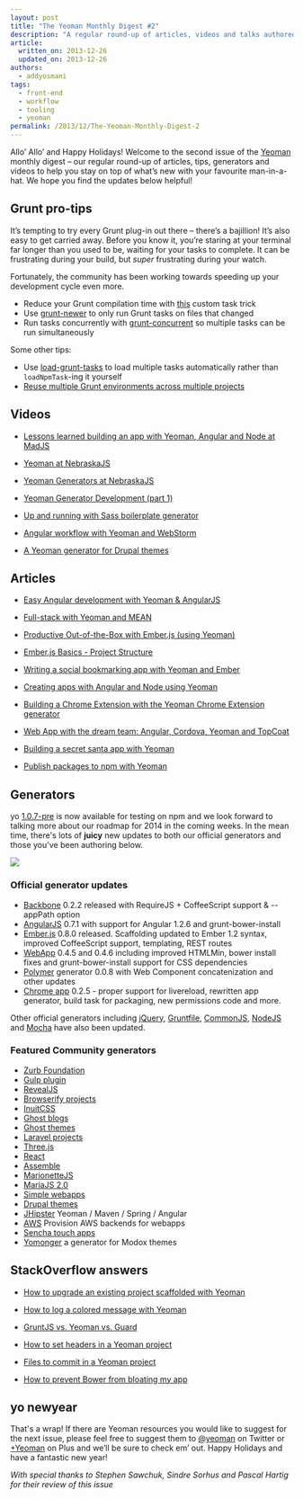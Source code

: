 ```yaml
---
layout: post
title: "The Yeoman Monthly Digest #2"
description: "A regular round-up of articles, videos and talks authored by the Yeoman community."
article:
  written_on: 2013-12-26
  updated_on: 2013-12-26
authors:
  - addyosmani
tags:
  - front-end
  - workflow
  - tooling
  - yeoman
permalink: /2013/12/The-Yeoman-Monthly-Digest-2
---
```

Allo’ Allo’ and Happy Holidays! Welcome to the second issue of the [Yeoman](http://yeoman.io) monthly digest – our regular round-up of articles, tips, generators and videos to help you stay on top of what’s new with your favourite man-in-a-hat. We hope you find the updates below helpful!

## Grunt pro-tips

It’s tempting to try every Grunt plug-in out there – there’s a bajillion! It’s also easy to get carried away. Before you know it, you’re staring at your terminal far longer than you used to be, waiting for your tasks to complete. It can be frustrating during your build, but *super* frustrating during your watch.

Fortunately, the community has been working towards speeding up your development cycle even more.

* Reduce your Grunt compilation time with [this](https://github.com/gruntjs/grunt/issues/975#issuecomment-29058707) custom task trick
* Use [grunt-newer](https://github.com/tschaub/grunt-newer) to only run Grunt tasks on files that changed
* Run tasks concurrently with [grunt-concurrent](https://github.com/sindresorhus/grunt-concurrent) so multiple tasks can be run simultaneously

Some other tips: 

* Use [load-grunt-tasks](https://github.com/sindresorhus/load-grunt-tasks) to load multiple tasks automatically rather than `loadNpmTask`-ing it yourself
* [Reuse multiple Grunt environments across multiple projects](https://npmjs.org/package/grunt-source)

## Videos

* [Lessons learned building an app with Yeoman, Angular and Node at MadJS](https://www.youtube.com/watch?v=VvrpjH5g9Fo)

* [Yeoman at NebraskaJS](https://www.youtube.com/watch?v=TUk19YoP-oI)

* [Yeoman Generators at NebraskaJS](https://www.youtube.com/watch?v=oPfeuVtOGz4)

* [Yeoman Generator Development (part 1)](https://www.youtube.com/watch?v=q-KRiwXhbhU)

* [Up and running with Sass boilerplate generator](https://www.youtube.com/watch?v=KqG4sY0KBAo)

* [Angular workflow with Yeoman and WebStorm](https://www.youtube.com/watch?v=_HYVuHHR55A)

* [A Yeoman generator for Drupal themes](https://www.youtube.com/watch?v=5YnC7iQBObk)


## Articles

* [Easy Angular development with Yeoman & AngularJS](http://jjt.io/2013/11/14/easy-angular-development-yeoman-generator-angular/)

* [Full-stack with Yeoman and MEAN](
http://addyosmani.com/blog/full-stack-javascript-with-mean-and-yeoman/)

* [Productive Out-of-the-Box with Ember.js (using Yeoman)](
http://www.infoq.com/presentations/emberjs-tools-yeoman)

* [Ember.js Basics - Project Structure](http://www.infragistics.com/community/blogs/brent_schooley/archive/2013/11/19/ember-js-basics-project-structure.aspx)

* [Writing a social bookmarking app with Yeoman and Ember](https://www.openshift.com/blogs/day-24-yeoman-ember-the-missing-tutorial)

* [Creating apps with Angular and Node using Yeoman](http://tylerhenkel.com/creating-apps-with-angular-and-node-using-yeoman/)

* [Building a Chrome Extension with the Yeoman Chrome Extension generator](https://www.openshift.com/blogs/day-29-yeoman-chrome-generator-write-your-first-google-chrome-extension)

* [Web App with the dream team: Angular, Cordova, Yeoman and TopCoat](http://www.numediaweb.com/web-app-with-dream-team/)

* [Building a secret santa app with Yeoman](http://www.christopherlaughlin.co.uk/2013/12/15/secret-santa-any-excuse-to-use-javascript/)

* [Publish packages to npm with Yeoman](
http://h3manth.com/new/blog/2013/publish-packages-to-npm-with-yeoman/)

## Generators

yo [1.0.7-pre](https://npmjs.org/package/yo) is now available for testing on npm and we look forward to talking more about our roadmap for 2014 in the coming weeks. In the mean time, there's lots of **juicy** new updates to both our official generators and those you've been authoring below.

![](http://i.imgur.com/KY2KVeX.jpg)

### Official generator updates

* [Backbone](https://github.com/yeoman/generator-backbone/releases/tag/v0.2.2) 0.2.2 released with RequireJS + CoffeeScript support & --appPath option
* [AngularJS](https://github.com/yeoman/generator-angular/releases) 0.7.1 with support for Angular 1.2.6 and grunt-bower-install 
* [Ember.js](https://github.com/yeoman/generator-ember/releases/tag/v0.8.0) 0.8.0 released. Scaffolding updated to Ember 1.2 syntax, improved CoffeeScript support, templating, REST routes
* [WebApp](https://github.com/yeoman/generator-webapp/blob/master/changelog.md) 0.4.5 and 0.4.6 including improved HTMLMin, bower install fixes and grunt-bower-install support for CSS dependencies
* [Polymer](https://github.com/yeoman/generator-polymer/releases/tag/0.0.8) generator 0.0.8 with Web Component concatenization and other updates
* [Chrome app](https://github.com/yeoman/generator-chromeapp) 0.2.5 - proper support for livereload, rewritten app generator, build task for packaging, new permissions code and more.

Other official generators including [jQuery](https://github.com/yeoman/generator-jquery), [Gruntfile](https://github.com/yeoman/generator-gruntfile), [CommonJS](https://github.com/yeoman/generator-commonjs), [NodeJS](https://github.com/yeoman/generator-node) and [Mocha](https://github.com/yeoman/generator-mocha) have also been updated.

### Featured Community generators

* [Zurb Foundation](https://github.com/bauschan/generator-zurb-foundation)
* [Gulp plugin](https://github.com/hparra/generator-gulp-plugin)
* [RevealJS](https://github.com/slara/generator-reveal)
* [Browserify projects](https://github.com/vincentmac/generator-browserify/)
* [InuitCSS](https://github.com/tgdev/generator-inuit)
* [Ghost blogs](http://learnjs.io/blog/2013/11/11/yo-ghost/)
* [Ghost themes](https://github.com/diogobeda/generator-ghost-theme)
* [Laravel projects](https://github.com/vijaysai/generator-genlaravel)
* [Three.js](https://github.com/timmywil/generator-threejs)
* [React](https://github.com/petehunt/generator-react-quickstart)
* [Assemble](https://github.com/assemble/generator-assemble)
* [MarionetteJS](https://github.com/mrichard/generator-marionette) 
* [MariaJS 2.0](https://github.com/revathskumar/generator-maria/releases/tag/v0.2.0)
* [Simple webapps](http://jorshasaur.us/simple-web-app-generator-for-yeoman/)
* [Drupal themes](https://github.com/pixelmord/generator-drupaltheme)
* [JHipster](http://jhipster.github.io/2013/12/03/jhipster-release-0.2.0.html) Yeoman / Maven / Spring / Angular
* [AWS](https://github.com/pius/generator-aws) Provision AWS backends for webapps
* [Sencha touch apps](https://github.com/kashiro/generator-senchatouch)
* [Yomonger](http://devries.jp/blog/2013/11/22/meet-yomonger/) a generator for Modox themes


## StackOverflow answers

* [How to upgrade an existing project scaffolded with Yeoman](http://stackoverflow.com/questions/18480316/how-to-upgrade-existing-project-scaffolded-with-yeoman)

* [How to log a colored message with Yeoman](http://stackoverflow.com/questions/18354585/how-to-log-a-colored-message-with-yeoman/18369822#18369822)

* [GruntJS vs. Yeoman vs. Guard](http://stackoverflow.com/questions/13299068/gruntjs-vs-yeoman-vs-guard/13685443#13685443)

* [How to set headers in a Yeoman project](http://stackoverflow.com/questions/14617111/yeoman-how-to-set-headers-htaccess/14623169#14623169)

* [Files to commit in a Yeoman project](http://stackoverflow.com/questions/18241893/files-to-commit-to-repository-in-a-yeoman-project/18248303#18248303)

* [How to prevent Bower from bloating my app](http://stackoverflow.com/questions/20683349/how-to-prevent-bower-from-bloating-my-app)

## yo newyear

That's a wrap! If there are Yeoman resources you would like to suggest for the next issue, please feel free to suggest them to [@yeoman](http://twitter.com/yeoman) on Twitter or [+Yeoman](https://plus.google.com/101063139999404044459) on Plus and we’ll be sure to check em’ out. Happy Holidays and have a fantastic new year!

*With special thanks to Stephen Sawchuk, Sindre Sorhus and Pascal Hartig for their review of this issue*